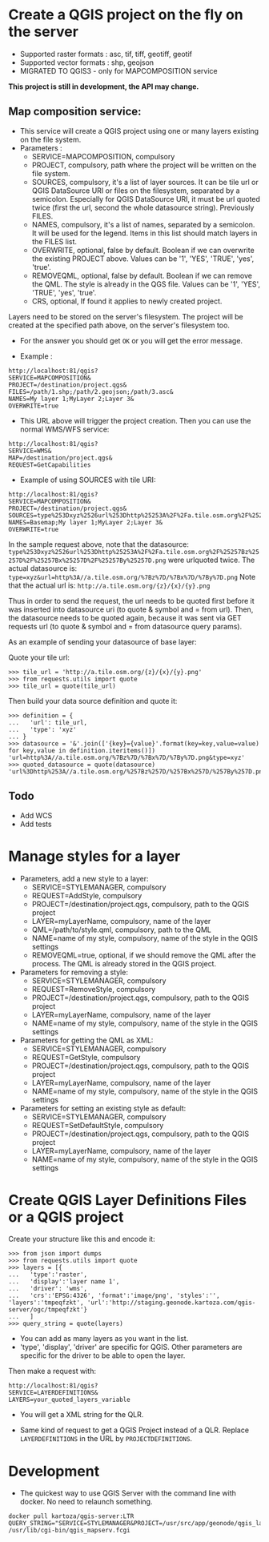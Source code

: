 # Create a QGIS project on the fly on the server

* Supported raster formats : asc, tif, tiff, geotiff, geotif
* Supported vector formats : shp, geojson
* MIGRATED TO QGIS3 - only for MAPCOMPOSITION service

**This project is still in development, the API may change.**

## Map composition service:
* This service will create a QGIS project using one or many layers existing on the file system.
* Parameters : 
  * SERVICE=MAPCOMPOSITION, compulsory
  * PROJECT, compulsory, path where the project will be written on the file system.
  * SOURCES, compulsory, it's a list of layer sources. It can be tile url or QGIS DataSource URI or files on the filesystem, separated by a semicolon.
  	Especially for QGIS DataSource URI, it must be url quoted twice (first the url, second the whole datasource string).
  	Previously FILES.
  * NAMES, compulsory, it's a list of names, separated by a semicolon. It will be used for the legend. Items in this list should match layers in the FILES list.
  * OVERWRITE, optional, false by default. Boolean if we can overwrite the existing PROJECT above. Values can be '1', 'YES', 'TRUE', 'yes', 'true'.
  * REMOVEQML, optional, false by default. Boolean if we can remove the QML. The style is already in the QGS file. Values can be '1', 'YES', 'TRUE', 'yes', 'true'.
  * CRS, optional, If found it applies to newly created project.


Layers need to be stored on the server's filesystem. The project will be created at the specified path above, on the server's filesystem too.

* For the answer you should get `OK` or you will get the error message.

* Example :
```
http://localhost:81/qgis?
SERVICE=MAPCOMPOSITION&
PROJECT=/destination/project.qgs&
FILES=/path/1.shp;/path/2.geojson;/path/3.asc&
NAMES=My layer 1;MyLayer 2;Layer 3&
OVERWRITE=true
```

* This URL above will trigger the project creation. Then you can use the normal WMS/WFS service:

```
http://localhost:81/qgis?
SERVICE=WMS&
MAP=/destination/project.qgs&
REQUEST=GetCapabilities
```

* Example of using SOURCES with tile URI:

```
http://localhost:81/qgis?
SERVICE=MAPCOMPOSITION&
PROJECT=/destination/project.qgs&
SOURCES=type%253Dxyz%2526url%253Dhttp%25253A%2F%2Fa.tile.osm.org%2F%25257Bz%25257D%2F%25257Bx%25257D%2F%25257By%25257D.png;/path/1.shp;/path/2.geojson;/path/3.asc&
NAMES=Basemap;My layer 1;MyLayer 2;Layer 3&
OVERWRITE=true
```

In the sample request above, note that the datasource: `type%253Dxyz%2526url%253Dhttp%25253A%2F%2Fa.tile.osm.org%2F%25257Bz%25257D%2F%25257Bx%25257D%2F%25257By%25257D.png` were urlquoted twice.
The actual datasource is: `type=xyz&url=http%3A//a.tile.osm.org/%7Bz%7D/%7Bx%7D/%7By%7D.png`
Note that the actual url is: `http://a.tile.osm.org/{z}/{x}/{y}.png`

Thus in order to send the request, the url needs to be quoted first before it was inserted into datasource uri (to quote & symbol and = from url).
Then, the datasource needs to be quoted again, because it was sent via GET requests url (to quote & symbol and = from datasource query params).

As an example of sending your datasource of base layer:

Quote your tile url:

```
>>> tile_url = 'http://a.tile.osm.org/{z}/{x}/{y}.png'
>>> from requests.utils import quote
>>> tile_url = quote(tile_url)
```

Then build your data source definition and quote it:

```
>>> definition = {
...   'url': tile_url,
...   'type': 'xyz'
... }
>>> datasource = '&'.join(['{key}={value}'.format(key=key,value=value) for key,value in definition.iteritems()])
'url=http%3A//a.tile.osm.org/%7Bz%7D/%7Bx%7D/%7By%7D.png&type=xyz'
>>> quoted_datasource = quote(datasource)
'url%3Dhttp%253A//a.tile.osm.org/%257Bz%257D/%257Bx%257D/%257By%257D.png%26type%3Dxyz'
```

## Todo
* Add WCS
* Add tests

# Manage styles for a layer

* Parameters, add a new style to a layer:
  * SERVICE=STYLEMANAGER, compulsory
  * REQUEST=AddStyle, compulsory
  * PROJECT=/destination/project.qgs, compulsory, path to the QGIS project
  * LAYER=myLayerName, compulsory, name of the layer
  * QML=/path/to/style.qml, compulsory, path to the QML
  * NAME=name of my style, compulsory, name of the style in the QGIS settings
  * REMOVEQML=true, optional, if we should remove the QML after the process. The QML is already stored in the QGIS project.
* Parameters for removing a style:
  * SERVICE=STYLEMANAGER, compulsory
  * REQUEST=RemoveStyle, compulsory
  * PROJECT=/destination/project.qgs, compulsory, path to the QGIS project
  * LAYER=myLayerName, compulsory, name of the layer
  * NAME=name of my style, compulsory, name of the style in the QGIS settings
* Parameters for getting the QML as XML:
  * SERVICE=STYLEMANAGER, compulsory
  * REQUEST=GetStyle, compulsory
  * PROJECT=/destination/project.qgs, compulsory, path to the QGIS project
  * LAYER=myLayerName, compulsory, name of the layer
  * NAME=name of my style, compulsory, name of the style in the QGIS settings
* Parameters for setting an existing style as default:
  * SERVICE=STYLEMANAGER, compulsory
  * REQUEST=SetDefaultStyle, compulsory
  * PROJECT=/destination/project.qgs, compulsory, path to the QGIS project
  * LAYER=myLayerName, compulsory, name of the layer
  * NAME=name of my style, compulsory, name of the style in the QGIS settings

# Create QGIS Layer Definitions Files or a QGIS project

Create your structure like this and encode it:
```
>>> from json import dumps
>>> from requests.utils import quote
>>> layers = [{
...   'type':'raster',
...   'display':'layer name 1',
...   'driver': 'wms',
...   'crs':'EPSG:4326', 'format':'image/png', 'styles':'', 'layers':'tmpeqfzkt', 'url':'http://staging.geonode.kartoza.com/qgis-server/ogc/tmpeqfzkt'}
...   ]
>>> query_string = quote(layers)
```
* You can add as many layers as you want in the list.
* 'type', 'display', 'driver' are specific for QGIS. Other parameters are specific for the driver to be able to open the layer.

Then make a request with:
```
http://localhost:81/qgis?
SERVICE=LAYERDEFINITIONS&
LAYERS=your_quoted_layers_variable
```

* You will get a XML string for the QLR.

* Same kind of request to get a QGIS Project instead of a QLR. Replace `LAYERDEFINITIONS` in the URL by `PROJECTDEFINITIONS`.

# Development

* The quickest way to use QGIS Server with the command line with docker. No need to relaunch something.
```
docker pull kartoza/qgis-server:LTR
QUERY_STRING="SERVICE=STYLEMANAGER&PROJECT=/usr/src/app/geonode/qgis_layer/small_building.qgs&REQUEST=GetStyle&LAYER=build&NAME=toto" /usr/lib/cgi-bin/qgis_mapserv.fcgi
```

